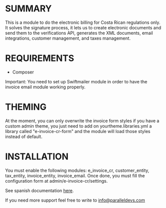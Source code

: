 # SUMMARY

This is a module to do the electronic billing for Costa Rican regulations only.
It solves the signature process, it lets us to create electronic documents and
send them to the verifications API, generates the XML documents,
email integrations, customer management, and taxes management.

# REQUIREMENTS

* Composer

Important: You need to set up Swiftmailer module in order to have the invoice
email module working properly.

# THEMING
At the moment, you can only overwrite the invoice form styles
if you have a custom admin theme, you just need to add
on yourtheme.libraries.yml a library called "e-invoice-cr-form"
and the module will load those styles instead of default.

# INSTALLATION
You must enable the following modules: e_invoice_cr, customer_entity,
tax_entity, invoice_entity, invoice_email. Once done, you must fill
the configuration form at admin/e-invoice-cr/settings.

See spanish documentation
[here](https://www.paralleldevs.com/blog/gu%C3%ADa-r%C3%A1pida-para-usar-y-configurar-el-m%C3%B3dulo-factura-electr%C3%B3nica-cr-e-invoice-cr).

If you need more support feel free to write
to info@paralleldevs.com
